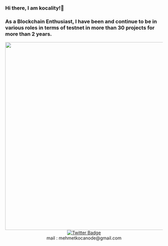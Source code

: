 ### Hi there, I am kocality!👋
 <a></a>
### As a Blockchain Enthusiast, I have been and continue to be in various roles in terms of testnet in more than 30 projects for more than 2 years.
 
<div id="header" align="center">
  <img src="https://media.tenor.com/6Q7bURXDaNIAAAAC/anime-death-note.gif" width="600"/>


<div id="badges">
  <a href="https://twitter.com/kkocality">
    <img src="https://img.shields.io/badge/Twitter-blue?style=for-the-badge&logo=twitter&logoColor=white" alt="Twitter Badge"/>
  </a>
</div>

</div>  
<div align="center">  
mail : mehmetkocanode@gmail.com
